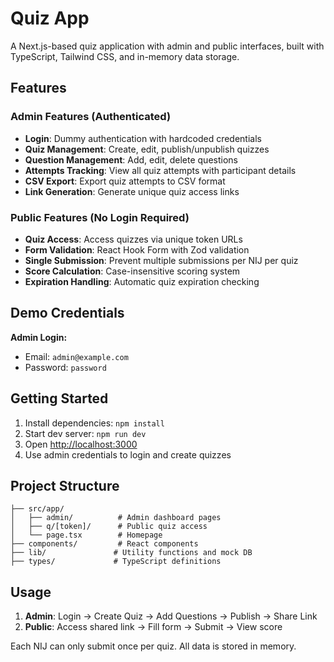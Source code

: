 # Quiz App

A Next.js-based quiz application with admin and public interfaces, built with TypeScript, Tailwind CSS, and in-memory data storage.

## Features

### Admin Features (Authenticated)
- **Login**: Dummy authentication with hardcoded credentials
- **Quiz Management**: Create, edit, publish/unpublish quizzes
- **Question Management**: Add, edit, delete questions
- **Attempts Tracking**: View all quiz attempts with participant details
- **CSV Export**: Export quiz attempts to CSV format
- **Link Generation**: Generate unique quiz access links

### Public Features (No Login Required)
- **Quiz Access**: Access quizzes via unique token URLs
- **Form Validation**: React Hook Form with Zod validation
- **Single Submission**: Prevent multiple submissions per NIJ per quiz
- **Score Calculation**: Case-insensitive scoring system
- **Expiration Handling**: Automatic quiz expiration checking

## Demo Credentials

**Admin Login:**
- Email: `admin@example.com`
- Password: `password`

## Getting Started

1. Install dependencies: `npm install`
2. Start dev server: `npm run dev`
3. Open [http://localhost:3000](http://localhost:3000)
4. Use admin credentials to login and create quizzes

## Project Structure

```
├── src/app/
│   ├── admin/          # Admin dashboard pages
│   ├── q/[token]/      # Public quiz access
│   └── page.tsx        # Homepage
├── components/         # React components
├── lib/               # Utility functions and mock DB
├── types/             # TypeScript definitions
```

## Usage

1. **Admin**: Login → Create Quiz → Add Questions → Publish → Share Link
2. **Public**: Access shared link → Fill form → Submit → View score

Each NIJ can only submit once per quiz. All data is stored in memory.
